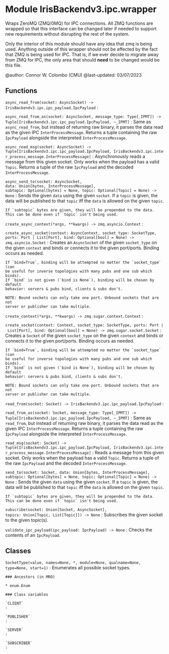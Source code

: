 Module IrisBackendv3.ipc.wrapper
================================
Wraps ZeroMQ (ZMQ/0MQ) for IPC connections. All ZMQ functions are wrapped so
that this interface can be changed later if needed to support new requirements
without disrupting the rest of the
system.

Only the interior of this module should have any idea that zmq is being used.
Anything outside of this wrapper should not be affected by the fact that ZMQ is
being used for IPC. That is, if we ever decide to migrate away from ZMQ for IPC,
the only area that should **need** to be changed would be this file.

@author: Connor W. Colombo (CMU)
@last-updated: 03/07/2023

Functions
---------

    
`async_read_from(socket: AsyncSocket) ‑> IrisBackendv3.ipc.ipc_payload.IpcPayload`
:   

    
`async_read_from_as(socket: AsyncSocket, message_type: Type[_IPMT]) ‑> Tuple[IrisBackendv3.ipc.ipc_payload.IpcPayload, ~_IPMT]`
:   Same as `async_read_from`, but instead of returning raw binary, it
    parses the data read as the given IPC `InterProcessMessage`.
    Returns a tuple containing the raw `IpcPayload` alongside the interpreted
    `InterProcessMessage`.

    
`async_read_msg(socket: AsyncSocket) ‑> Tuple[IrisBackendv3.ipc.ipc_payload.IpcPayload, IrisBackendv3.ipc.inter_process_message.InterProcessMessage]`
:   Asynchronously reads a message from this given socket.
    Only works when the payload has a valid `Topic`.
    Returns a tuple of the raw `IpcPayload` and the decoded
    `InterProcessMessage`.

    
`async_send_to(socket: AsyncSocket, data: Union[bytes, InterProcessMessage], subtopic: Optional[bytes] = None, topic: Optional[Topic] = None) ‑> None`
:   Sends the given `data` using the given `socket`.
    If a `topic` is given, the data will be published to that `topic` iff the
    `data` is allowed on the given `topic`.
    
    If `subtopic` bytes are given, they will be prepended to the data.
    This can be done even if `topic` isn't being used.

    
`create_async_context(*args, **kwargs) ‑> zmq.asyncio.Context`
:   

    
`create_async_socket(context: AsyncContext, socket_type: SocketType, ports: Port | List[Port], bind: Optional[bool] = None) ‑> zmq.asyncio.Socket`
:   Creates an `AsyncSocket` of the given `socket_type` on the given `context`
    and binds or connects it to the given port/ports. Binding occurs as needed.
    
    If `bind=True`, binding will be attempted no matter the `socket_type` (can
    be useful for inverse topologies with many pubs and one sub which binds).
    If `bind` is not given (`bind is None`), binding will be chosen by default
    behavior: servers & pubs bind, clients & subs don't.
    
    NOTE: Bound sockets can only take one port. Unbound sockets that are not
    server or publisher can take multiple.

    
`create_context(*args, **kwargs) ‑> zmq.sugar.context.Context`
:   

    
`create_socket(context: Context, socket_type: SocketType, ports: Port | List[Port], bind: Optional[bool] = None) ‑> zmq.sugar.socket.Socket`
:   Creates a `Socket` of the given `socket_type` on the given `context` and
    binds or connects it to the given port/ports. Binding occurs as needed.
    
    If `bind=True`, binding will be attempted no matter the `socket_type` (can
    be useful for inverse topologies with many pubs and one sub which binds).
    If `bind` is not given (`bind is None`), binding will be chosen by default
    behavior: servers & pubs bind, clients & subs don't.
    
    NOTE: Bound sockets can only take one port. Unbound sockets that are not
    server or publisher can take multiple.

    
`read_from(socket: Socket) ‑> IrisBackendv3.ipc.ipc_payload.IpcPayload`
:   

    
`read_from_as(socket: Socket, message_type: Type[_IPMT]) ‑> Tuple[IrisBackendv3.ipc.ipc_payload.IpcPayload, ~_IPMT]`
:   Same as `read_from`, but instead of returning raw binary, it
    parses the data read as the given IPC `InterProcessMessage`.
    Returns a tuple containing the raw `IpcPayload` alongside the interpreted
    `InterProcessMessage`.

    
`read_msg(socket: Socket) ‑> Tuple[IrisBackendv3.ipc.ipc_payload.IpcPayload, IrisBackendv3.ipc.inter_process_message.InterProcessMessage]`
:   Reads a message from this given socket.
    Only works when the payload has a valid `Topic`.
    Returns a tuple of the raw `IpcPayload` and the decoded
    `InterProcessMessage`.

    
`send_to(socket: Socket, data: Union[bytes, InterProcessMessage], subtopic: Optional[bytes] = None, topic: Optional[Topic] = None) ‑> None`
:   Sends the given `data` using the given `socket`.
    If a `topic` is given, the data will be published to that `topic` iff the
    `data` is allowed on the given `topic`.
    
    If `subtopic` bytes are given, they will be prepended to the data.
    This can be done even if `topic` isn't being used.

    
`subscribe(socket: Union[Socket, AsyncSocket], topics: Union[Topic, List[Topic]]) ‑> None`
:   Subscribes the given socket to the given topic(s).

    
`validate_ipc_payload(ipc_payload: IpcPayload) ‑> None`
:   Checks the contents of an `IpcPayload`.

Classes
-------

`SocketType(value, names=None, *, module=None, qualname=None, type=None, start=1)`
:   Enumerates all possible socket types.

    ### Ancestors (in MRO)

    * enum.Enum

    ### Class variables

    `CLIENT`
    :

    `PUBLISHER`
    :

    `SERVER`
    :

    `SUBSCRIBER`
    :